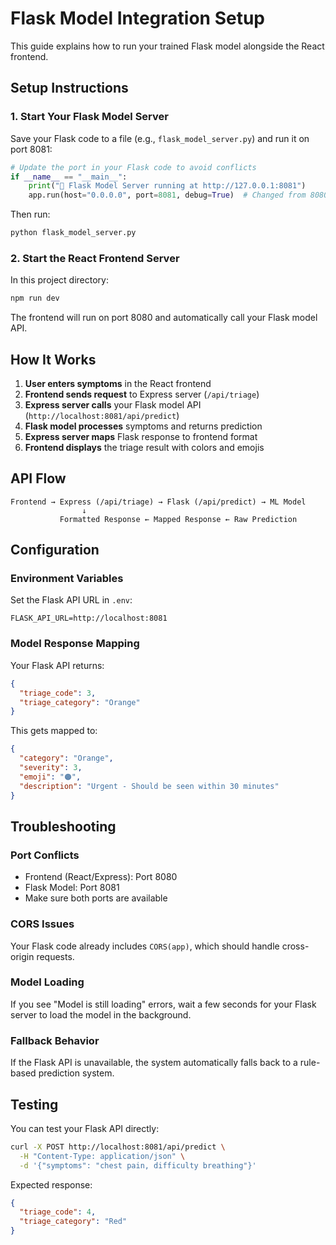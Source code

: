 # Flask Model Integration Setup

This guide explains how to run your trained Flask model alongside the React frontend.

## Setup Instructions

### 1. Start Your Flask Model Server

Save your Flask code to a file (e.g., `flask_model_server.py`) and run it on port 8081:

```python
# Update the port in your Flask code to avoid conflicts
if __name__ == "__main__":
    print("🚀 Flask Model Server running at http://127.0.0.1:8081")
    app.run(host="0.0.0.0", port=8081, debug=True)  # Changed from 8080 to 8081
```

Then run:
```bash
python flask_model_server.py
```

### 2. Start the React Frontend Server

In this project directory:
```bash
npm run dev
```

The frontend will run on port 8080 and automatically call your Flask model API.

## How It Works

1. **User enters symptoms** in the React frontend
2. **Frontend sends request** to Express server (`/api/triage`)
3. **Express server calls** your Flask model API (`http://localhost:8081/api/predict`)
4. **Flask model processes** symptoms and returns prediction
5. **Express server maps** Flask response to frontend format
6. **Frontend displays** the triage result with colors and emojis

## API Flow

```
Frontend → Express (/api/triage) → Flask (/api/predict) → ML Model
                ↓
           Formatted Response ← Mapped Response ← Raw Prediction
```

## Configuration

### Environment Variables

Set the Flask API URL in `.env`:
```
FLASK_API_URL=http://localhost:8081
```

### Model Response Mapping

Your Flask API returns:
```json
{
  "triage_code": 3,
  "triage_category": "Orange"
}
```

This gets mapped to:
```json
{
  "category": "Orange",
  "severity": 3,
  "emoji": "🟠",
  "description": "Urgent - Should be seen within 30 minutes"
}
```

## Troubleshooting

### Port Conflicts
- Frontend (React/Express): Port 8080
- Flask Model: Port 8081
- Make sure both ports are available

### CORS Issues
Your Flask code already includes `CORS(app)`, which should handle cross-origin requests.

### Model Loading
If you see "Model is still loading" errors, wait a few seconds for your Flask server to load the model in the background.

### Fallback Behavior
If the Flask API is unavailable, the system automatically falls back to a rule-based prediction system.

## Testing

You can test your Flask API directly:
```bash
curl -X POST http://localhost:8081/api/predict \
  -H "Content-Type: application/json" \
  -d '{"symptoms": "chest pain, difficulty breathing"}'
```

Expected response:
```json
{
  "triage_code": 4,
  "triage_category": "Red"
}
```
